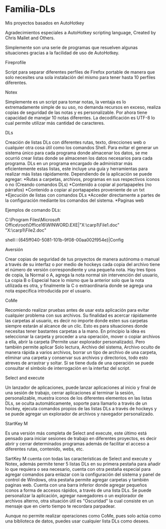 # Familia-DLs

Mis proyectos basados en AutoHotkey

Agradecimientos especiales a AutoHotkey scripting language,  Created by Chris Mallet and Others.


Simplemente son una serie de programas que resuelven algunas situaciones gracias a la facilidad de uso de AutoHotkey.


Fireprofile

Script para separar diferentes perfiles de Firefox portable de manera que solo necesites una sola instalación del mismo para tener hasta
10 perfiles diferentes.

Notex

Simplemente es un script para tomar notas, la ventaja es lo extremadamente simple de su uso, no demanda recursos en exceso, realiza copias de
seguridad de las notas y es personalizable. Por ahora tiene capacidad de manejar 10 notas diferentes. La decodificación es UTF-8 lo cual permite
utilizar más cantidad de caracteres.

DLs 

Creación de listas DLs con diferentes rutas, texto, direcciones web o cualquier otra cosa útil como los comandos Shell. Para evitar el generar
un sistema único para cada programa donde almacenar los datos, se me ocurrió crear listas donde se almacenen los datos necesarios para cada programa. 
DLs en un programa encargado de administrar más eficientemente estas listas, este incluye una guía y herramientas para realizar más listas rápidamente.
Dependiendo de la aplicación se puede agregar:
*Rutas a carpetas, archivos, programas en sus respectivos iconos o no (Creando comandos DLs)
*Contenido a copiar al portapapeles (no párrafos)
*Contenido a copiar al portapapeles proveniente de un txt
*Ejecución de listas con comandos DLs
*Acceder directamente a partes de la configuración mediante los comandos del sistema.
*Paginas web


Ejemplos de comando DLs:

C:\Program Files\Microsoft Office\root\Office16\WINWORD.EXE|"X:\carp1\File1.doc" "X:\carp1\File2.doc"

shell:::{645ff040-5081-101b-9f08-00aa002f954e}|Config



Aversión

Crear copias de seguridad de tus proyectos de manera autónoma o manual a través de su interfaz o por medio de hockeys cada copia del archivo
tiene el número de versión correspondiente y una pequeña nota.  Hay tres tipos de copia, la Normal o A, agrega la nota normal sin intervención
del usuario, La copia B o Especial hace lo mismo que la anterior solo que la nota utilizada es otra, y finalmente la C o extraordinaria donde se
agrega una nota especifica introducida por el usuario.

CoMe

Recomiendo realizar pruebas antes de usar esta aplicación para evitar cualquier problema con sus archivos.
Su finalidad es acercar rápidamente las carpetas al usuario, es decir no importe donde esten sus carpetas siempre estarán al alcance de un clic. 
Esto es para situaciones donde necesitas tener bastantes carpetas a la mano.
En principio la idea es seleccionar la carpeta y proceder a una operación, mover o copiar archivos a ella, abrir la carpeta (Permite usar explorador personalizado). Pero también permite aplicar
Solo lectura, Archivo del sistema, Archivo oculto de manera rápida a varios archivos, borrar un tipo de archivo de una carpeta, eliminar
una carpeta y conservar sus archivos y directorios, todo esto atreves de arrastrar y soltar. 
Si se tiene duda de una operación se puede consultar el símbolo de interrogación en la interfaz del script.



Select and execute

Un lanzador de aplicaciones, puede lanzar aplicaciones al inicio y final de una sesión de trabajo, cerrar aplicaciones al terminar la sesión, personalizable, muestra iconos de los diferentes elementos en las listas DLs, se oculta automáticamente, soporte para llamarlo a través de un hockey, ejecuta 
comandos propios de las listas DLs a través de hockeys y se puede agregar un explorador de archivos y navegador personalizado.


StartKey M

Es una versión más completa de Select and execute, este último está pensado para iniciar sesiones de trabajo en diferentes proyectos, es decir 
abrir y cerrar determinados programas además de facilitar el acceso a diferentes rutas, contenido, webs, etc. 

SartKey M cuenta con todas las características de Select and execute y Notex, además permite tener 5 listas DLs en su primera pestaña para añadir
lo que requiera o sea necesario, cuenta con otra pestaña especial para agregar comandos para enlazar con la configuración del sistema y panel de 
control de Windows, otra pestaña permite agregar carpetas y también paginas web. 
Cuenta con una barra inferior donde agregar pequeños iconos a forma de accesos rápidos, a través de una lista DLs.
Se puede personalizar la aplicación, agregar navegadores o un explorador de archivos alterno, otra situación útil es "Oscuridad" la cual consiste
en un mensaje que en cierto tiempo te recordara parpadear.

Aunque no permite realizar operaciones como CoMe, pues solo actúa como una biblioteca de datos, puedes usar cualquier lista DLs como desees.










